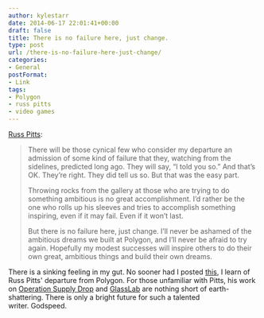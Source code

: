 ```yaml
---
author: kylestarr
date: 2014-06-17 22:01:41+00:00
draft: false
title: There is no failure here, just change.
type: post
url: /there-is-no-failure-here-just-change/
categories:
- General
postFormat:
- Link
tags:
- Polygon
- russ pitts
- video games
---
```


[Russ Pitts](http://www.falsegravity.com/?p=956):


<blockquote>There will be those cynical few who consider my departure an admission of some kind of failure that they, watching from the sidelines, predicted long ago. They will say, “I told you so.” And that’s OK. They’re right. They did tell us so. But that was the easy part.

Throwing rocks from the gallery at those who are trying to do something ambitious is no great accomplishment. I’d rather be the one who rolls up his sleeves and tries to accomplish something inspiring, even if it may fail. Even if it won’t last.

But there is no failure here, just change. I’ll never be ashamed of the ambitious dreams we built at Polygon, and I’ll never be afraid to try again. Hopefully my modest successes will inspire others to do their own great, ambitious things and build their own dreams.</blockquote>


There is a sinking feeling in my gut. No sooner had I posted [this](http://tsogaming.com/2014/06/17/personality/), I learn of Russ Pitts' departure from Polygon. For those unfamiliar with Pitts, his work on [Operation Supply Drop](http://www.polygon.com/2013/12/16/5179074/launching-operation-supply-drop) and [GlassLab](http://www.polygon.com/features/2014/4/24/5636832/glasslab) are nothing short of earth-shattering. There is only a bright future for such a talented writer. Godspeed.

